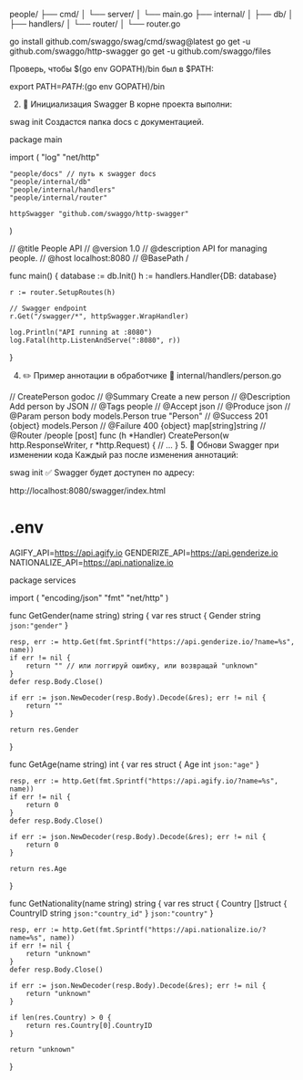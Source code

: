 people/
├── cmd/
│   └── server/
│       └── main.go
├── internal/
│   ├── db/
│   ├── handlers/
│   └── router/
│       └── router.go


go install github.com/swaggo/swag/cmd/swag@latest
go get -u github.com/swaggo/http-swagger
go get -u github.com/swaggo/files

Проверь, чтобы $(go env GOPATH)/bin был в $PATH:


export PATH=$PATH:$(go env GOPATH)/bin

2. 📂 Инициализация Swagger
В корне проекта выполни:


swag init
Создастся папка docs с документацией.

package main

import (
	"log"
	"net/http"

	"people/docs" // путь к swagger docs
	"people/internal/db"
	"people/internal/handlers"
	"people/internal/router"

	httpSwagger "github.com/swaggo/http-swagger"
)

// @title           People API
// @version         1.0
// @description     API for managing people.
// @host            localhost:8080
// @BasePath        /

func main() {
	database := db.Init()
	h := handlers.Handler{DB: database}

	r := router.SetupRoutes(h)

	// Swagger endpoint
	r.Get("/swagger/*", httpSwagger.WrapHandler)

	log.Println("API running at :8080")
	log.Fatal(http.ListenAndServe(":8080", r))
}


4. ✏️ Пример аннотации в обработчике
📁 internal/handlers/person.go

// CreatePerson godoc
// @Summary      Create a new person
// @Description  Add person by JSON
// @Tags         people
// @Accept       json
// @Produce      json
// @Param        person  body  models.Person  true  "Person"
// @Success      201     {object}  models.Person
// @Failure      400     {object}  map[string]string
// @Router       /people [post]
func (h *Handler) CreatePerson(w http.ResponseWriter, r *http.Request) {
	// ...
}
5. 🔁 Обнови Swagger при изменении кода
Каждый раз после изменения аннотаций:


swag init
✅ Swagger будет доступен по адресу:

http://localhost:8080/swagger/index.html


# .env
AGIFY_API=https://api.agify.io
GENDERIZE_API=https://api.genderize.io
NATIONALIZE_API=https://api.nationalize.io


package services

import (
	"encoding/json"
	"fmt"
	"net/http"
)

func GetGender(name string) string {
	var res struct {
		Gender string `json:"gender"`
	}

	resp, err := http.Get(fmt.Sprintf("https://api.genderize.io/?name=%s", name))
	if err != nil {
		return "" // или логгируй ошибку, или возвращай "unknown"
	}
	defer resp.Body.Close()

	if err := json.NewDecoder(resp.Body).Decode(&res); err != nil {
		return ""
	}

	return res.Gender
}

func GetAge(name string) int {
	var res struct {
		Age int `json:"age"`
	}

	resp, err := http.Get(fmt.Sprintf("https://api.agify.io/?name=%s", name))
	if err != nil {
		return 0
	}
	defer resp.Body.Close()

	if err := json.NewDecoder(resp.Body).Decode(&res); err != nil {
		return 0
	}

	return res.Age
}

func GetNationality(name string) string {
	var res struct {
		Country []struct {
			CountryID string `json:"country_id"`
		} `json:"country"`
	}

	resp, err := http.Get(fmt.Sprintf("https://api.nationalize.io/?name=%s", name))
	if err != nil {
		return "unknown"
	}
	defer resp.Body.Close()

	if err := json.NewDecoder(resp.Body).Decode(&res); err != nil {
		return "unknown"
	}

	if len(res.Country) > 0 {
		return res.Country[0].CountryID
	}

	return "unknown"
}





